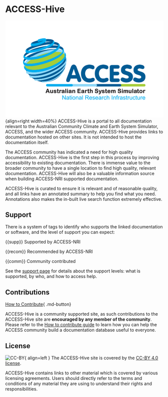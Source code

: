 
# ACCESS-Hive

![Network Logo](assets/ACCESSLogo(RGB).png){align=right width=40%}
ACCESS-Hive is a portal to all documentation relevant to the Australian Community Climate and Earth System Simulator, ACCESS, and the wider ACCESS community. ACCESS-Hive provides links to documentation hosted on other sites. It is not intended to host the documentation itself.

The ACCESS community has indicated a need for high quality documentation. ACCESS-Hive is the first step in this process by improving accessibility to existing documentation. There is immense value to the broader community to have a single location to find high quality, relevant documentation. ACCESS-Hive will also be a valuable information source when building ACCESS-NRI supported documentation.

ACCESS-Hive is curated to ensure it is relevant and of reasonable quality, and all links have an annotated summary to help you find what you need. Annotations also makes the in-built live search function extremely effective.

## Support

There is a system of tags to identify who supports the linked documentation or software, and the level of support you can expect:

{{supp}} Supported by ACCESS-NRI

{{recom}} Recommended by ACCESS-NRI

{{comm}} Community contributed

See the [support page](about/support.md) for details about the support levels: what is supported, by who, and how to access help.

## Contributions

[How to Contribute][HCG]{ .md-button}

ACCESS-Hive is a community supported site, as such contributions to the ACCESS-Hive site are **encouraged by any member of the community**. Please refer to the [How to contribute guide][HCG] to learn how you can help the ACCESS community build a documentation database useful to everyone.

## License

![CC-BY][CC-BY]{ align=left }
The ACCESS-Hive site is covered by the [CC-BY 4.0 license][human-license].

ACCESS-Hive contains links to other material which is covered by various licensing agreements. Users should directly refer to the terms and conditions of any material they are using to understand their rights and responsibilities. 

[HCG]: about/contribute.md
[CC-BY]: https://i.creativecommons.org/l/by/4.0/88x31.png
[human-license]: License.md